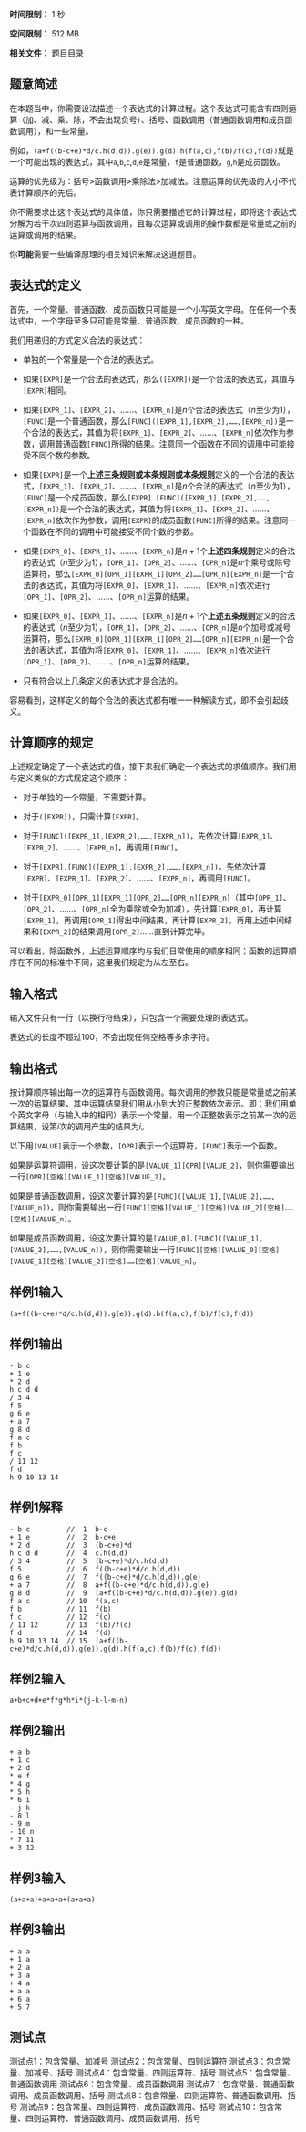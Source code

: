 


**时间限制：** 1 秒 


**空间限制：** 512 MB

**相关文件：** 题目目录




## 题意简述

在本题当中，你需要设法描述一个表达式的计算过程。这个表达式可能含有四则运算（加、减、乘、除，不会出现负号）、括号、函数调用（普通函数调用和成员函数调用），和一些常量。

例如，`(a+f((b-c+e)*d/c.h(d,d)).g(e)).g(d).h(f(a,c),f(b)/f(c),f(d))`就是一个可能出现的表达式，其中`a`,`b`,`c`,`d`,`e`是常量，`f`是普通函数，`g`,`h`是成员函数。

运算的优先级为：括号>函数调用>乘除法>加减法。注意运算的优先级的大小不代表计算顺序的先后。

你不需要求出这个表达式的具体值，你只需要描述它的计算过程，即将这个表达式分解为若干次四则运算与函数调用，且每次运算或调用的操作数都是常量或之前的运算或调用的结果。

你**可能**需要一些编译原理的相关知识来解决这道题目。

## 表达式的定义

首先，一个常量、普通函数、成员函数只可能是一个小写英文字母。在任何一个表达式中，一个字母至多只可能是常量、普通函数、成员函数的一种。

我们用递归的方式定义合法的表达式：

* 单独的一个常量是一个合法的表达式。

* 如果`[EXPR]`是一个合法的表达式，那么`([EXPR])`是一个合法的表达式，其值与`[EXPR]`相同。

* 如果`[EXPR_1]`、`[EXPR_2]`、……、`[EXPR_n]`是$n$个合法的表达式（$n$至少为$1$），`[FUNC]`是一个普通函数，那么`[FUNC]([EXPR_1],[EXPR_2],……,[EXPR_n])`是一个合法的表达式，其值为将`[EXPR_1]`、`[EXPR_2]`、……、`[EXPR_n]`依次作为参数，调用普通函数`[FUNC]`所得的结果。注意同一个函数在不同的调用中可能接受不同个数的参数。

* 如果`[EXPR]`是一个**上述三条规则或本条规则或本条规则**定义的一个合法的表达式，`[EXPR_1]`、`[EXPR_2]`、……、`[EXPR_n]`是$n$个合法的表达式（$n$至少为$1$），`[FUNC]`是一个成员函数，那么`[EXPR].[FUNC]([EXPR_1],[EXPR_2],……,[EXPR_n])`是一个合法的表达式，其值为将`[EXPR_1]`、`[EXPR_2]`、……、`[EXPR_n]`依次作为参数，调用`[EXPR]`的成员函数`[FUNC]`所得的结果。注意同一个函数在不同的调用中可能接受不同个数的参数。

* 如果`[EXPR_0]`、`[EXPR_1]`、……、`[EXPR_n]`是$n+1$个**上述四条规则**定义的合法的表达式（$n$至少为$1$），`[OPR_1]`、`[OPR_2]`、……、`[OPR_n]`是$n$个乘号或除号运算符，那么`[EXPR_0][OPR_1][EXPR_1][OPR_2]……[OPR_n][EXPR_n]`是一个合法的表达式，其值为将`[EXPR_0]`、`[EXPR_1]`、……、`[EXPR_n]`依次进行`[OPR_1]`、`[OPR_2]`、……、`[OPR_n]`运算的结果。

* 如果`[EXPR_0]`、`[EXPR_1]`、……、`[EXPR_n]`是$n+1$个**上述五条规则**定义的合法的表达式（$n$至少为$1$），`[OPR_1]`、`[OPR_2]`、……、`[OPR_n]`是$n$个加号或减号运算符，那么`[EXPR_0][OPR_1][EXPR_1][OPR_2]……[OPR_n][EXPR_n]`是一个合法的表达式，其值为将`[EXPR_0]`、`[EXPR_1]`、……、`[EXPR_n]`依次进行`[OPR_1]`、`[OPR_2]`、……、`[OPR_n]`运算的结果。

* 只有符合以上几条定义的表达式才是合法的。

容易看到，这样定义的每个合法的表达式都有唯一一种解读方式，即不会引起歧义。

## 计算顺序的规定

上述规定确定了一个表达式的值，接下来我们确定一个表达式的求值顺序。我们用与定义类似的方式规定这个顺序：

* 对于单独的一个常量，不需要计算。

* 对于`([EXPR])`，只需计算`[EXPR]`。

* 对于`[FUNC]([EXPR_1],[EXPR_2],……,[EXPR_n])`，先依次计算`[EXPR_1]`、`[EXPR_2]`、……、`[EXPR_n]`，再调用`[FUNC]`。

* 对于`[EXPR].[FUNC]([EXPR_1],[EXPR_2],……,[EXPR_n])`，先依次计算`[EXPR]`、`[EXPR_1]`、`[EXPR_2]`、……、`[EXPR_n]`，再调用`[FUNC]`。

* 对于`[EXPR_0][OPR_1][EXPR_1][OPR_2]……[OPR_n][EXPR_n]`（其中`[OPR_1]`、`[OPR_2]`、……、`[OPR_n]`全为乘除或全为加减），先计算`[EXPR_0]`，再计算`[EXPR_1]`，再调用`[OPR_1]`得出中间结果，再计算`[EXPR_2]`，再用上述中间结果和`[EXPR_2]`的结果调用`[OPR_2]`……直到计算完毕。

可以看出，除函数外，上述运算顺序均与我们日常使用的顺序相同；函数的运算顺序在不同的标准中不同，这里我们规定为从左至右。

## 输入格式

输入文件只有一行（以换行符结束），只包含一个需要处理的表达式。

表达式的长度不超过100，不会出现任何空格等多余字符。

## 输出格式

按计算顺序输出每一次的运算符与函数调用。每次调用的参数只能是常量或之前某一次的运算结果，其中运算结果我们用从小到大的正整数依次表示。即：我们用单个英文字母（与输入中的相同）表示一个常量，用一个正整数表示之前某一次的运算结果，设第$i$次的调用产生的结果为$i$。

以下用`[VALUE]`表示一个参数，`[OPR]`表示一个运算符，`[FUNC]`表示一个函数。

如果是运算符调用，设这次要计算的是`[VALUE_1][OPR][VALUE_2]`，则你需要输出一行`[OPR][空格][VALUE_1][空格][VALUE_2]`。

如果是普通函数调用，设这次要计算的是`[FUNC]([VALUE_1],[VALUE_2],……,[VALUE_n])`，则你需要输出一行`[FUNC][空格][VALUE_1][空格][VALUE_2][空格]……[空格][VALUE_n]`。

如果是成员函数调用，设这次要计算的是`[VALUE_0].[FUNC]([VALUE_1],[VALUE_2],……,[VALUE_n])`，则你需要输出一行`[FUNC][空格][VALUE_0][空格][VALUE_1][空格][VALUE_2][空格]……[空格][VALUE_n]`。






## 样例1输入

```plain
(a+f((b-c+e)*d/c.h(d,d)).g(e)).g(d).h(f(a,c),f(b)/f(c),f(d))

```



## 样例1输出

```plain
- b c
+ 1 e
* 2 d
h c d d
/ 3 4
f 5
g 6 e
+ a 7
g 8 d
f a c
f b
f c
/ 11 12
f d
h 9 10 13 14

```


## 样例1解释
```
- b c         //  1  b-c
+ 1 e         //  2  b-c+e
* 2 d         //  3  (b-c+e)*d
h c d d       //  4  c.h(d,d)
/ 3 4         //  5  (b-c+e)*d/c.h(d,d)
f 5           //  6  f((b-c+e)*d/c.h(d,d))
g 6 e         //  7  f((b-c+e)*d/c.h(d,d)).g(e)
+ a 7         //  8  a+f((b-c+e)*d/c.h(d,d)).g(e)
g 8 d         //  9  (a+f((b-c+e)*d/c.h(d,d)).g(e)).g(d)
f a c         // 10  f(a,c)
f b           // 11  f(b)
f c           // 12  f(c)
/ 11 12       // 13  f(b)/f(c)
f d           // 14  f(d)
h 9 10 13 14  // 15  (a+f((b-c+e)*d/c.h(d,d)).g(e)).g(d).h(f(a,c),f(b)/f(c),f(d))
```





## 样例2输入

```plain
a+b+c+d+e*f*g*h*i*(j-k-l-m-n)

```



## 样例2输出

```plain
+ a b
+ 1 c
+ 2 d
* e f
* 4 g
* 5 h
* 6 i
- j k
- 8 l
- 9 m
- 10 n
* 7 11
+ 3 12

```







## 样例3输入

```plain
(a+a+a)+a+a+a+(a+a+a)

```



## 样例3输出

```plain
+ a a
+ 1 a
+ 2 a
+ 3 a
+ 4 a
+ a a
+ 6 a
+ 5 7

```


## 测试点

测试点1：包含常量、加减号
测试点2：包含常量、四则运算符
测试点3：包含常量、加减号、括号
测试点4：包含常量、四则运算符、括号
测试点5：包含常量、普通函数调用
测试点6：包含常量、成员函数调用
测试点7：包含常量、普通函数调用、成员函数调用、括号
测试点8：包含常量、四则运算符、普通函数调用、括号
测试点9：包含常量、四则运算符、成员函数调用、括号
测试点10：包含常量、四则运算符、普通函数调用、成员函数调用、括号
